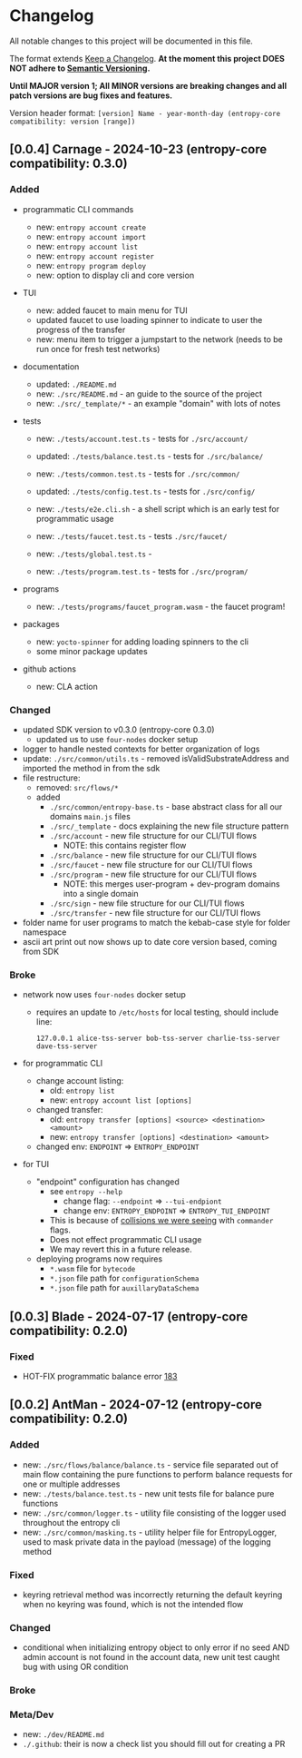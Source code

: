 # Changelog

All notable changes to this project will be documented in this file.

The format extends [Keep a Changelog](https://keepachangelog.com/en/1.0.0/).
**At the moment this project DOES NOT adhere to
[Semantic Versioning](https://semver.org/spec/v2.0.0.html).**

**Until MAJOR version 1; All MINOR versions are breaking changes and all patch versions are bug fixes and features.**

Version header format: `[version] Name - year-month-day (entropy-core compatibility: version [range])`

## [0.0.4] Carnage - 2024-10-23 (entropy-core compatibility: 0.3.0)

### Added

- programmatic CLI commands
  - new: `entropy account create`
  - new: `entropy account import`
  - new: `entropy account list`
  - new: `entropy account register`
  - new: `entropy program deploy`
  - new: option to display cli and core version

- TUI
  - new: added faucet to main menu for TUI
  - updated faucet to use loading spinner to indicate to user the progress of the transfer
  - new: menu item to trigger a jumpstart to the network (needs to be run once for fresh test networks)

- documentation
  - updated: `./README.md`
  - new: `./src/README.md` - an guide to the source of the project
  - new: `./src/_template/*` - an example "domain" with lots of notes

- tests
  - new: `./tests/account.test.ts` - tests for `./src/account/`
  - updated: `./tests/balance.test.ts` - tests for `./src/balance/`
  - new: `./tests/common.test.ts` - tests for `./src/common/`
  - updated: `./tests/config.test.ts` - tests for `./src/config/`
  - new: `./tests/e2e.cli.sh` - a shell script which is an early test for programmatic usage

  - new: `./tests/faucet.test.ts` - tests `./src/faucet/`
  - new: `./tests/global.test.ts` - 
  - new: `./tests/program.test.ts` - tests for `./src/program/`

- programs
  - new: `./tests/programs/faucet_program.wasm` - the faucet program!

- packages
  - new: `yocto-spinner` for adding loading spinners to the cli
  - some minor package updates

- github actions
  - new: CLA action

### Changed

- updated SDK version to v0.3.0 (entropy-core 0.3.0)
  - updated us to use `four-nodes` docker setup
- logger to handle nested contexts for better organization of logs
- update: `./src/common/utils.ts` - removed isValidSubstrateAddress and imported the method in from the sdk
- file restructure:
  - removed: `src/flows/*`
  - added
    - `./src/common/entropy-base.ts` - base abstract class for all our domains `main.js` files
    - `./src/_template` - docs explaining the new file structure pattern
    - `./src/account` - new file structure for our CLI/TUI flows
      - NOTE: this contains register flow
    - `./src/balance` - new file structure for our CLI/TUI flows
    - `./src/faucet` - new file structure for our CLI/TUI flows
    - `./src/program` - new file structure for our CLI/TUI flows
      - NOTE: this merges user-program + dev-program domains into a single domain
    - `./src/sign` - new file structure for our CLI/TUI flows
    - `./src/transfer` - new file structure for our CLI/TUI flows
- folder name for user programs to match the kebab-case style for folder namespace
- ascii art print out now shows up to date core version based, coming from SDK

### Broke

- network now uses `four-nodes` docker setup
  - requires an update to `/etc/hosts` for local testing, should include line:
    ```
    127.0.0.1 alice-tss-server bob-tss-server charlie-tss-server dave-tss-server
    ```
- for programmatic CLI
  - change account listing:
    - old: `entropy list`
    - new: `entropy account list [options]`
  - changed transfer:
    - old: `entropy transfer [options] <source> <destination> <amount>`
    - new: `entropy transfer [options] <destination> <amount>`
  - changed env: `ENDPOINT` => `ENTROPY_ENDPOINT`

- for TUI
  - "endpoint" configuration has changed
    - see `entropy --help`
      - change flag: `--endpoint` => `--tui-endpiont`
      - change env: `ENTROPY_ENDPOINT` => `ENTROPY_TUI_ENDPOINT`
    - This is because of [collisions we were seeing](https://github.com/entropyxyz/cli/issues/265) with `commander` flags.
    - Does not effect programmatic CLI usage
    - We may revert this in a future release.
  - deploying programs now requires
    - `*.wasm` file for `bytecode`
    - `*.json` file path for `configurationSchema`
    - `*.json` file path for `auxillaryDataSchema`

## [0.0.3] Blade - 2024-07-17 (entropy-core compatibility: 0.2.0)

### Fixed

- HOT-FIX programmatic balance error [183](https://github.com/entropyxyz/cli/pull/183)

## [0.0.2] AntMan - 2024-07-12 (entropy-core compatibility: 0.2.0)

### Added

- new: `./src/flows/balance/balance.ts` - service file separated out of main flow containing the pure functions to perform balance requests for one or multiple addresses
- new: `./tests/balance.test.ts` - new unit tests file for balance pure functions
- new: `./src/common/logger.ts` - utility file consisting of the logger used throughout the entropy cli
- new: `./src/common/masking.ts` - utility helper file for EntropyLogger, used to mask private data in the payload (message) of the logging method

### Fixed

- keyring retrieval method was incorrectly returning the default keyring when no keyring was found, which is not the intended flow

### Changed

- conditional when initializing entropy object to only error if no seed AND admin account is not found in the account data, new unit test caught bug with using OR condition

### Broke

### Meta/Dev

- new: `./dev/README.md`
- `./.github`: their is now a check list you should fill out for creating a PR
